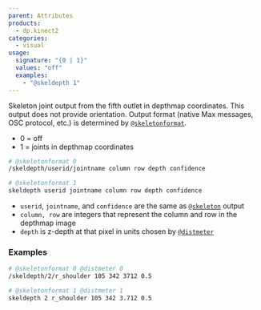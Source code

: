 ```yaml
---
parent: Attributes
products:
  - dp.kinect2
categories:
  - visual
usage:
  signature: "{0 | 1}"
  values: "off"
  examples:
    - "@skeldepth 1"
---
```


Skeleton joint output from the fifth outlet in depthmap coordinates.
This output does not provide orientation.
Output format (native Max messages, OSC protocol, etc.) is determined by
[`@skeletonformat`](skeletonformat.md).

* 0 = off
* 1 = joints in depthmap coordinates

```sh
# @skeletonformat 0
/skeldepth/userid/jointname column row depth confidence

# @skeletonformat 1
skeldepth userid jointname column row depth confidence
```

* `userid`, `jointname`, and `confidence` are the same as [`@skeleton`](skeleton.md) output
* `column, row` are integers that represent the column and row in the depthmap image
* `depth` is z-depth at that pixel in units chosen by [`@distmeter`](distmeter.md)

### Examples

```sh
# @skeletonformat 0 @distmeter 0
/skeldepth/2/r_shoulder 105 342 3712 0.5

# @skeletonformat 1 @distmeter 1
skeldepth 2 r_shoulder 105 342 3.712 0.5 
```
